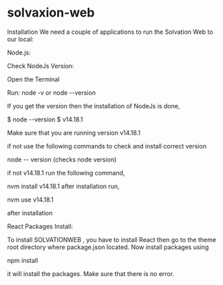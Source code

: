 # solvaxion-web

Installation
We need a couple of applications to run the Solvation Web to our local:

Node.js:

Check NodeJs Version:

Open the Terminal

Run: node -v or node --version

If you get the version then the installation of NodeJs is done, 

$ node --version
$ v14.18.1
 
Make sure that you are running version v14.18.1 
 
if not use the following commands to check and install correct version
 
node -- version (checks node version) 
 
if not v14.18.1 run the following command, 
 
nvm install v14.18.1 after installation run, 
 
nvm use v14.18.1
 
after installation 

React Packages Install:

To install SOLVATIONWEB , you have to install React then go to the theme root directory where package.json located. Now install packages using 

npm install

it will install the packages. Make sure that there is no error.

